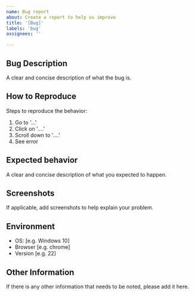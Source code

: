 ```yaml
---
name: Bug report
about: Create a report to help us improve
title: '[Bug]'
labels: 'bug'
assignees: ''

---
```


## Bug Description

A clear and concise description of what the bug is.



## How to Reproduce

Steps to reproduce the behavior:

1. Go to '...'
2. Click on '....'
3. Scroll down to '....'
4. See error



## Expected behavior
A clear and concise description of what you expected to happen.



## Screenshots
If applicable, add screenshots to help explain your problem.



## Environment

 - OS: [e.g. Windows 10]
 - Browser [e.g. chrome]
 - Version [e.g. 22]



## Other Information
If there is any other information that needs to be noted, please add it here.

